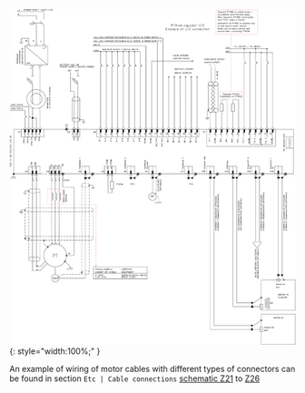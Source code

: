 ![Example schematic](../img/schematic.webp){: style="width:100%;" }

An example of wiring of motor cables with different types of connectors can be found in section `Etc | Cable connections` [schematic Z21](../../../ETC/TGcable/md/description.md#Z21) to [Z26](../../../ETC/TGcable/md/description.md#Z26)
